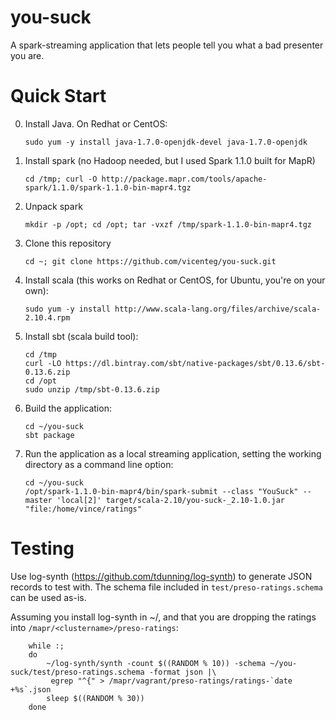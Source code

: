 you-suck
========

A spark-streaming application that lets people tell you what a bad presenter you are.

Quick Start
===========

0. Install Java. On Redhat or CentOS:
    
    `sudo yum -y install java-1.7.0-openjdk-devel java-1.7.0-openjdk`

1. Install spark (no Hadoop needed, but I used Spark 1.1.0 built for MapR)
    
    `cd /tmp; curl -O http://package.mapr.com/tools/apache-spark/1.1.0/spark-1.1.0-bin-mapr4.tgz`

2. Unpack spark
    
    `mkdir -p /opt; cd /opt; tar -vxzf /tmp/spark-1.1.0-bin-mapr4.tgz`

3. Clone this repository
    
    `cd ~; git clone https://github.com/vicenteg/you-suck.git`

4. Install scala (this works on Redhat or CentOS, for Ubuntu, you're on your own):
    
    `sudo yum -y install http://www.scala-lang.org/files/archive/scala-2.10.4.rpm`

5. Install sbt (scala build tool):
   ```
   cd /tmp
   curl -LO https://dl.bintray.com/sbt/native-packages/sbt/0.13.6/sbt-0.13.6.zip
   cd /opt
   sudo unzip /tmp/sbt-0.13.6.zip
   ```

6. Build the application:
    ```
    cd ~/you-suck
    sbt package
    ```

7. Run the application as a local streaming application, setting the working directory as a command line option:
    ```
    cd ~/you-suck
    /opt/spark-1.1.0-bin-mapr4/bin/spark-submit --class "YouSuck" --master 'local[2]' target/scala-2.10/you-suck-_2.10-1.0.jar "file:/home/vince/ratings"
    ```


Testing
======

Use log-synth (https://github.com/tdunning/log-synth) to generate JSON records to test with. The schema file included in `test/preso-ratings.schema` can be used as-is.

Assuming you install log-synth in ~/, and that you are dropping the ratings into `/mapr/<clustername>/preso-ratings`:

```
    while :;
    do 
        ~/log-synth/synth -count $((RANDOM % 10)) -schema ~/you-suck/test/preso-ratings.schema -format json |\
	     egrep "^{" > /mapr/vagrant/preso-ratings/ratings-`date +%s`.json 
        sleep $((RANDOM % 30))
    done
```
